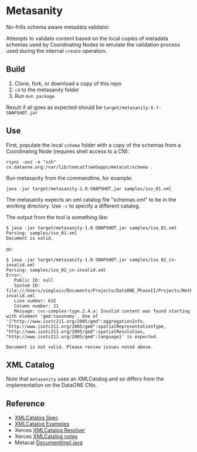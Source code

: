 # Metasanity

No-frills schema aware metadata validator.

Attempts to validate content based on the local copies of metadata schemas 
used by Coordinating Nodes to emulate the validation process used during
the internal `create` operation.

## Build

1. Clone, fork, or download a copy of this repo
2. `cd` to the metasanity folder
3. Run `mvn package`

Result if all goes as expected should be `target/metasanity-X.Y-SNAPSHOT.jar`

## Use

First, populate the local `schema` folder with a copy of the schemas from a 
Coordinating Node (requires shell access to a CN):

```
rsync -avz -e "ssh" cn.dataone.org:/var/lib/tomcat7/webapps/metacat/schema .
```

Run metasanity from the commandline, for example:

```
java -jar target/metasanity-1.0-SNAPSHOT.jar samples/iso_01.xml
```

The metasanity expects an xml catalog file "schemas.xml" to be in the
working directory. Use `-c` to specify a different catalog.

The output from the tool is something like:

```
$ java -jar target/metasanity-1.0-SNAPSHOT.jar samples/iso_01.xml
Parsing: samples/iso_01.xml
Document is valid.
```
or:

```
$ java -jar target/metasanity-1.0-SNAPSHOT.jar samples/iso_02_cn-invalid.xml
Parsing: samples/iso_02_cn-invalid.xml
Error:
   Public ID: null
   System ID: file:///Users/vieglais/Documents/Projects/DataONE_PhaseII/Projects/NetBeans/metasanity/samples/iso_02_cn-invalid.xml
   Line number: 632
   Column number: 21
   Message: cvc-complex-type.2.4.a: Invalid content was found starting with element 'gmd:taxonomy'. One of '{"http://www.isotc211.org/2005/gmd":aggregationInfo, "http://www.isotc211.org/2005/gmd":spatialRepresentationType, "http://www.isotc211.org/2005/gmd":spatialResolution, "http://www.isotc211.org/2005/gmd":language}' is expected.

Document is not valid. Please review issues noted above.
```

## XML Catalog

Note that `metasanity` uses an XMLCatalog and so differs from the implementation on the DataONE CNs. 

## Reference

* [XMLCatalog Spec](https://www.oasis-open.org/committees/download.php/14809/xml-catalogs.html)
* [XMLCatalog Examples](http://www.sagehill.net/docbookxsl/WriteCatalog.html)
* Xerces [XMLCatalog Resolver](https://xerces.apache.org/xerces2-j/javadocs/xerces2/org/apache/xerces/util/XMLCatalogResolver.html)
* Xerces [XMLCatalog notes](http://xerces.apache.org/xerces2-j/faq-xcatalogs.html)
* Metacat [DocumentImpl.java](https://code.ecoinformatics.org/code/metacat/trunk/src/edu/ucsb/nceas/metacat/DocumentImpl.java)


